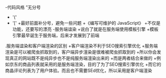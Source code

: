-代码风格
”无分号
+ '('
+ '['
+最好前面补分号，避免一些问题
+《编写可维护的 JavaScript》
+不仅是功能，还要写的漂亮
-服务端谊染
+说白了就是在服务端使用模板引擎
+模板引擎最早诞生于服务端，后来才发展到了前端

.服务端谊染和客户端渲染的区别
+客户端渲染不利于SEO搜索引擎优化
+服务端渲染是可以被爬虫抓取到的，客户端异步澶染是很难被爬虫抓取到的
+所以你会发现真正的网站既不是纯异步也不是纯服务端澶染出来的
+而是两者结合来做的
+例如京东的商品列表就采用的是服务端渲染，目的了为了SEO搜索引擎优化
+而它的商晶评论列表为了用户体验。而且也不需要SEd优化，所以采用是客户端澶染
